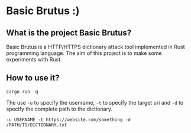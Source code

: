 # Basic Brutus :)

## What is the project Basic Brutus?

Basic Brutus is a HTTP/HTTPS dictionary attack tool implemented in Rust programming language. The aim of this project is to make some experiments with Rust.

## How to use it?

```
cargo run -q
```

The use `-u` to specify the usenrame, `-t` to specify the target uri and `-d` to specify the complete path to the dictionary.

```
-u USERNAME -t https://website.com/something -d /PATH/TO/DICTIONARY.txt
```
